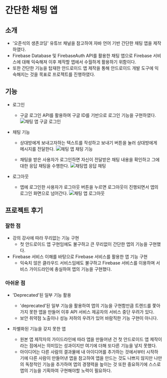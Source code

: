 # 간단한 채팅 앱

## 소개
 - '오준석의 생존코딩' 유튜브 채널을 참고하여 자바 언어 기반 간단한 채팅 앱을 제작하였다.
 - Firebase Database 및 FirebaseAuth API를 활용한 채팅 앱으로 Firebase 서비스에 대해 익숙해져 이후 제작할 앱에서 수월하게 활용하기 위함이다.
 - 또한 간단한 기능을 탑재한 안드로이드 앱 제작을 통해 안드로이드 개발 도구에 익숙해지는 것을 목표로 프로젝트를 진행하였다.


## 기능
 - 로그인
     * 구글 로그인 API를 활용하여 구글 ID를 기반으로 로그인 기능을 구현하였다.   
    ![채팅 앱 구글 로그인](https://user-images.githubusercontent.com/69238456/124533433-4405a200-de4d-11eb-9fc2-02c3dacde325.gif)
    
 - 채팅 기능
     * 상대방에게 보내고자하는 텍스트를 작성하고 보내기 버튼을 눌러 상대방에게 메시지를 전달한다.
    ![채팅 앱 채팅 기능](https://user-images.githubusercontent.com/69238456/124533546-7ca57b80-de4d-11eb-8e8d-1c48b2d5e6cc.gif)   

     * 채팅을 받은 사용자가 로그인하면 자신이 전달받은 채팅 내용을 확인하고 그에 대한 응답 채팅을 수행한다.
    ![채팅앱 응답 채팅](https://user-images.githubusercontent.com/69238456/124533669-baa29f80-de4d-11eb-8fc2-ef138d523592.gif)

 - 로그아웃
     * 앱에 로그인한 사용자가 로그아웃 버튼을 누르면 로그아웃이 진행되면서 앱의 로그인 화면으로 넘어간다.
    ![채팅 앱 로그아웃](https://user-images.githubusercontent.com/69238456/124533756-e7ef4d80-de4d-11eb-860b-a264295aa0df.gif)


## 프로젝트 후기
### 잘한 점
 - 강의 강사에 따라 무리없는 기능 구현
     * 첫 안드로이드 앱 구현임에도 불구하고 큰 무리없이 간단한 앱의 기능을 구현했다.
 - Firebase 서비스 이해를 바탕으로 Firebase 서비스를 활용한 앱 기능 구현
     * 익숙치 않은 클라우드 서비스임에도 불구하고 Firebase 서비스를 이용하며 서비스 가이드라인에 충실하여 앱의 기능을 구현했다.

### 아쉬운 점
 - 'Deprecated'된 일부 기능 활용
     * 'deprecated'된 일부 기능을 활용하여 앱의 기능을 구현함만큼 트렌드를 쫓아가지 못한 앱을 만들어 이후 API 서비스 제공자의 서비스 중단 우려가 있다.
     * 보안 취약점 노출이나 성능 저하의 우려가 있어 바람직한 기능 구현이 아니다.
 
 - 차별화된 기능을 갖지 못한 앱
     * 원본 앱 제작자의 가이드라인에 따라 앱을 만들어낸 건 첫 안드로이드 앱 제작이라는 점에서는 의미있는 성과이지만 여기에 더해 또다른 기능을 넣지 못했다.
     * 아이디어는 다른 사람의 결과물에 내 아이디어를 추가하는 것에서부터 시작하기에 다른 사람이 만들어낸 앱을 참고하여 앱을 만드는 것도 나쁘지 않지만 나만의 독창적인 기능을 추가하여
       앱의 경쟁력을 높이는 것 또한 중요하기에 스스로 앱의 기능을 기획하여 구현해야할 노력이 필요하다.
